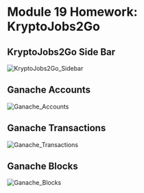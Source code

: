 # Module 19 Homework: KryptoJobs2Go

## KryptoJobs2Go Side Bar
![KryptoJobs2Go_Sidebar](https://github.com/amirctech/Module-19-Homework/assets/122631183/685fcccf-8a3a-494c-835d-31811daadbc3)

## Ganache Accounts
![Ganache_Accounts](https://github.com/amirctech/Module-19-Homework/assets/122631183/11cd91ba-eb7e-46ad-8df1-8b594f5eeab4)

## Ganache Transactions
![Ganache_Transactions](https://github.com/amirctech/Module-19-Homework/assets/122631183/f08e7416-5e94-4f6a-bd32-14cc7e57af8c)

## Ganache Blocks
![Ganache_Blocks](https://github.com/amirctech/Module-19-Homework/assets/122631183/c8edc2f1-df9f-4cdf-8bf4-9c0a1531f090)
